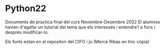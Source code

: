 # Python22

Documents de practica final del curs Novembre-Desembre 2022
El alumnes havien d'agafar un tutorial del tema que els interessés 
i entendre'l a fons i després modificar-lo.

Els fonts estan en el repositori del CIFO i jo (Mercè Ribas en tinc còpia)
